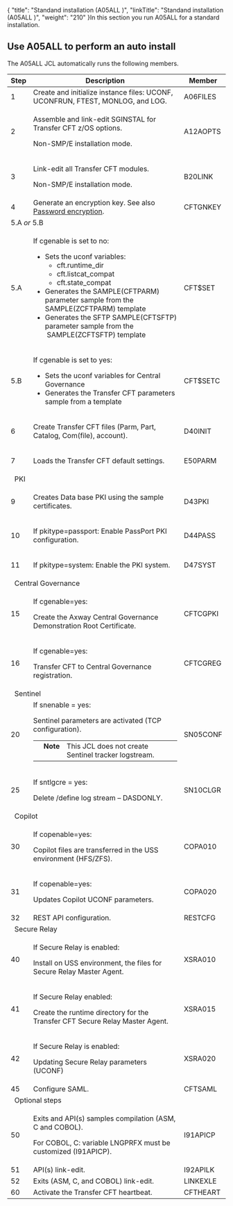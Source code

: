 {
    "title": "Standand installation (A05ALL )",
    "linkTitle": "Standand installation (A05ALL )",
    "weight": "210"
}In this section you run A05ALL for a standard installation.

## Use A05ALL to perform an auto install

The A05ALL JCL automatically runs the following members.

<table cellspacing="0">
   <col/>
   <col/>
   <col/>
   <thead>
      <tr>
         <th>Step</th>
         <th>Description</th>
         <th>Member </th>
      </tr>
   </thead>
   <tbody>
      <tr>
         <td>1         </td>
         <td>Create and initialize instance files: UCONF, UCONFRUN, FTEST, MONLOG, and LOG.         </td>
         <td>A06FILES         </td>
      </tr>
      <tr>
         <td>2         </td>
         <td>
            <p>Assemble and link-edit SGINSTAL for Transfer CFT z/OS options. </p>
            <p>Non-SMP/E installation mode.
                        </p>
         </td>
         <td>A12AOPTS         </td>
      </tr>
      <tr>
         <td>3         </td>
         <td>
            <p>Link-edit all Transfer CFT modules.</p>
            <p>Non-SMP/E installation mode.
                        </p>
         </td>
         <td>B20LINK         </td>
      </tr>
      <tr>
         <td>4         </td>
         <td>Generate an encryption key. See also <a href="../t_customize_instance_zos">Password encryption</a>.         </td>
         <td>CFTGNKEY         </td>
      </tr>
      <tr>
         <td colspan="3">5.A <i>or</i> 5.B         </td>
      </tr>
      <tr>
         <td>5.A         </td>
         <td>
            <p>If cgenable is set to no:</p>
            <ul>
               <li>Sets the uconf variables:            <ul>               <li>          cft.runtime_dir               </li>               <li>          cft.listcat_compat               </li>               <li>          cft.state_compat               </li>            </ul>               </li>
               <li>Generates the SAMPLE(CFTPARM) parameter sample from the SAMPLE(ZCFTPARM) template                </li>
               <li>Generates the SFTP  SAMPLE(CFTSFTP) parameter sample from the  SAMPLE(ZCFTSFTP) template               </li>
            </ul>
         </td>
         <td>CFT$SET          </td>
      </tr>
      <tr>
         <td>5.B         </td>
         <td>
            <p>If cgenable is set to yes:</p>
            <ul>
               <li>Sets the uconf variables for Central Governance               </li>
               <li>Generates the Transfer CFT parameters sample from a template               </li>
            </ul>
         </td>
         <td>CFT$SETC         </td>
      </tr>
      <tr>
         <td>6         </td>
         <td>
            <p>Create Transfer CFT files (Parm, Part, Catalog, Com(file),       account).</p>
         </td>
         <td>D40INIT         </td>
      </tr>
      <tr>
         <td>7         </td>
         <td>
            <p>Loads the Transfer CFT default settings. </p>
         </td>
         <td>E50PARM         </td>
      </tr>
      <tr>
         <td colspan="2">  PKI         </td>
         <td>          </td>
      </tr>
      <tr>
         <td>9         </td>
         <td>
            <p>Creates Data base PKI using the sample certificates.</p>
         </td>
         <td>D43PKI         </td>
      </tr>
      <tr>
         <td>10         </td>
         <td>
            <p>If pkitype=passport: Enable PassPort PKI configuration.</p>
         </td>
         <td>D44PASS         </td>
      </tr>
      <tr>
         <td>11         </td>
         <td>
            <p>If pkitype=system:   Enable the PKI system.                           </p>
         </td>
         <td>D47SYST         </td>
      </tr>
      <tr>
         <td colspan="2">   Central Governance         </td>
         <td>          </td>
      </tr>
      <tr>
         <td>15         </td>
         <td>
            <p>If cgenable=yes:</p>
            <p>       Create the Axway <span>Central Governance</span> Demonstration Root Certificate.</p>
         </td>
         <td>CFTCGPKI         </td>
      </tr>
      <tr>
         <td>16         </td>
         <td>
            <p>If cgenable=yes:</p>
            <p>         Transfer CFT to <span>Central Governance</span> registration.                           </p>
         </td>
         <td>CFTCGREG         </td>
      </tr>
      <tr>
         <td colspan="2">   Sentinel         </td>
         <td>          </td>
      </tr>
      <tr>
         <td>20         </td>
         <td>If snenable = yes:            <p>         Sentinel parameters are activated (TCP configuration). </p>            <p><table cellpadding="0" cellspacing="0">   <col/>   <col/>   <col/>      <tr>         <td valign="top">         </td>         <td valign="top"><span><b>Note</b></span>         </td>         <td data-mc-autonum="&lt;b&gt;Note&lt;/b&gt;" valign="top">This JCL does not create Sentinel tracker logstream.         </td>      </tr></table></p>         </td>
         <td>SN05CONF         </td>
      </tr>
      <tr>
         <td>25         </td>
         <td>
            <p>If sntlgcre = yes:</p>
            <p> Delete /define log stream – DASDONLY.</p>
         </td>
         <td>SN10CLGR         </td>
      </tr>
      <tr>
         <td colspan="2">   Copilot         </td>
         <td>          </td>
      </tr>
      <tr>
         <td>30         </td>
         <td>
            <p>If copenable=yes:</p>
            <p>Copilot files are transferred in the USS environment (HFS/ZFS). </p>
         </td>
         <td>COPA010         </td>
      </tr>
      <tr>
         <td>31         </td>
         <td>
            <p> If copenable=yes:</p>
            <p>Updates Copilot UCONF parameters.</p>
         </td>
         <td>COPA020         </td>
      </tr>
      <tr>
         <td>32         </td>
         <td>REST API configuration.         </td>
         <td>RESTCFG         </td>
      </tr>
      <tr>
         <td colspan="2">   Secure Relay         </td>
         <td>          </td>
      </tr>
      <tr>
         <td>40         </td>
         <td>
            <p> If Secure Relay is enabled:</p>
            <p>         Install on USS environment, the files for Secure Relay Master Agent.</p>
         </td>
         <td>XSRA010         </td>
      </tr>
      <tr>
         <td>41         </td>
         <td>
            <p>If Secure Relay enabled:</p>
            <p>         Create the runtime directory for the Transfer CFT          Secure Relay Master Agent.</p>
         </td>
         <td>XSRA015         </td>
      </tr>
      <tr>
         <td>42         </td>
         <td>
            <p>If Secure Relay is enabled:</p>
            <p>         Updating Secure Relay parameters (UCONF)</p>
         </td>
         <td>XSRA020         </td>
      </tr>
      <tr>
         <td>45         </td>
         <td>Configure SAML.         </td>
         <td>CFTSAML         </td>
      </tr>
      <tr>
         <td colspan="2">   Optional steps         </td>
         <td>          </td>
      </tr>
      <tr>
         <td>50         </td>
         <td>
            <p>Exits and API(s) samples compilation (ASM, C and COBOL).</p>
            <p>      For COBOL, C: variable LNGPRFX must be customized (I91APICP).</p>
         </td>
         <td>I91APICP         </td>
      </tr>
      <tr>
         <td>51         </td>
         <td>API(s) link-edit.         </td>
         <td>I92APILK         </td>
      </tr>
      <tr>
         <td>52         </td>
         <td>Exits (ASM, C, and COBOL) link-edit.         </td>
         <td>LINKEXLE         </td>
      </tr>
      <tr>
         <td>60         </td>
         <td>Activate the Transfer CFT heartbeat.         </td>
         <td>CFTHEART         </td>
      </tr>
   </tbody>
</table>
